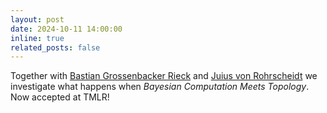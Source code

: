 ```yaml
---
layout: post
date: 2024-10-11 14:00:00
inline: true
related_posts: false
---
```


Together with [Bastian Grossenbacker Rieck](https://bastian.rieck.me/) and [Juius von Rohrscheidt](https://rohrscheidt.com/) we investigate what happens when <i>Bayesian Computation Meets Topology</i>. Now accepted at TMLR! 